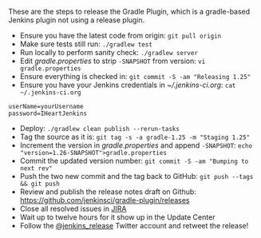 These are the steps to release the Gradle Plugin, which is a gradle-based
Jenkins plugin not using a release plugin.

* Ensure you have the latest code from origin: `git pull origin`
* Make sure tests still run: `./gradlew test`
* Run locally to perform sanity check: `./gradlew server`
* Edit _gradle.properties_ to strip `-SNAPSHOT` from version: `vi gradle.properties`
* Ensure everything is checked in: `git commit -S -am "Releasing 1.25"`
* Ensure you have your Jenkins credentials in _~/.jenkins-ci.org_: `cat ~/.jenkins-ci.org`
```
userName=yourUsername
password=IHeartJenkins
```
* Deploy: `./gradlew clean publish --rerun-tasks`
* Tag the source as it is: `git tag -s -a gradle-1.25 -m "Staging 1.25"`
* Increment the version in _gradle.properties_ and append `-SNAPSHOT`: `echo "version=1.26-SNAPSHOT">gradle.properties`
* Commit the updated version number: `git commit -S -am "Bumping to next rev"`
* Push the two new commit and the tag back to GitHub: `git push --tags && git push`
* Review and publish the release notes draft on Github: https://github.com/jenkinsci/gradle-plugin/releases
* Close all resolved issues in [JIRA](https://issues.jenkins-ci.org/browse/JENKINS-33357?jql=status%20%3D%20Resolved%20AND%20component%20%3D%20gradle-plugin)
* Wait up to twelve hours for it show up in the Update Center
* Follow the [@jenkins_release](https://twitter.com/jenkins_release) Twitter account and retweet the release!
